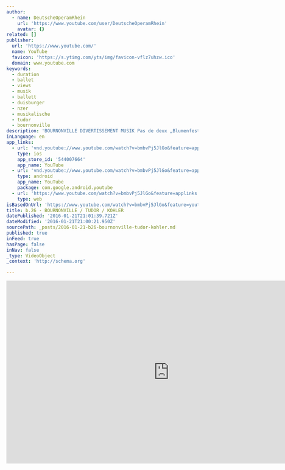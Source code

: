```yaml
---
author:
  - name: DeutscheOperamRhein
    url: 'https://www.youtube.com/user/DeutscheOperamRhein'
    avatar: {}
related: []
publisher:
  url: 'https://www.youtube.com/'
  name: YouTube
  favicon: 'https://s.ytimg.com/yts/img/favicon-vflz7uhzw.ico'
  domain: www.youtube.com
keywords:
  - duration
  - ballet
  - views
  - musik
  - ballett
  - duisburger
  - nzer
  - musikalische
  - tudor
  - bournonville
description: 'BOURNONVILLE DIVERTISSEMENT MUSIK Pas de deux „Blumenfest in Genzano" sowie Tarantella und Pas de six aus „Napoli" von Edvard Mads Ebbe Helstedt und Holger Simon Paulli CHOREOGRAPHIE August Bournonville MUSIKALISCHE LEITUNG Axel Kober CHOREOGRAPHISCHE EINSTUDIERUNG Johnny Eliasen KOSTÜME Maja Ravn LICHT Franz-Xaver Schaffer TÄNZERINNEN Ann-Kathrin Adam, Feline van Dijken, Nathalie Guth, Alexandra Inculet, Julie Thirault TÄNZER Brice Asnar, Michael Foster, Philip Handschin, Sonny Locsin, Eric White Duisburger Philharmoniker In der ersten Hälfte des 19.'
inLanguage: en
app_links:
  - url: 'vnd.youtube://www.youtube.com/watch?v=bmbvPj5JlGo&feature=applinks'
    type: ios
    app_store_id: '544007664'
    app_name: YouTube
  - url: 'vnd.youtube://www.youtube.com/watch?v=bmbvPj5JlGo&feature=applinks'
    type: android
    app_name: YouTube
    package: com.google.android.youtube
  - url: 'https://www.youtube.com/watch?v=bmbvPj5JlGo&feature=applinks'
    type: web
isBasedOnUrl: 'https://www.youtube.com/watch?v=bmbvPj5JlGo&feature=youtu.be'
title: b.26 - BOURNONVILLE / TUDOR / KOHLER
datePublished: '2016-01-21T21:01:39.721Z'
dateModified: '2016-01-21T21:00:21.950Z'
sourcePath: _posts/2016-01-21-b26-bournonville-tudor-kohler.md
published: true
inFeed: true
hasPage: false
inNav: false
_type: VideoObject
_context: 'http://schema.org'

---
```

<iframe src="https://cdn.embedly.com/widgets/media.html?src=https%3A%2F%2Fwww.youtube.com%2Fembed%2FbmbvPj5JlGo%3Ffeature%3Doembed&amp;url=https%3A%2F%2Fwww.youtube.com%2Fwatch%3Fv%3DbmbvPj5JlGo%26feature%3Dyoutu.be&amp;image=https%3A%2F%2Fi.ytimg.com%2Fvi%2FbmbvPj5JlGo%2Fhqdefault.jpg&amp;key=b7d04c9b404c499eba89ee7072e1c4f7&amp;type=text%2Fhtml&amp;schema=youtube" width="854" height="480" scrolling="no" frameborder="0" allowfullscreen="allowfullscreen" style=""></iframe>